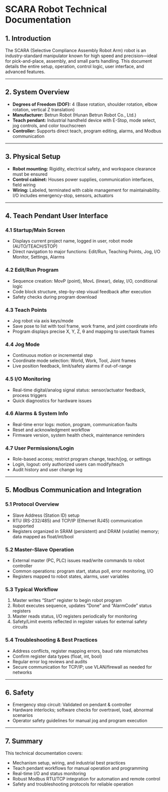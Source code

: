 # SCARA Robot Technical Documentation

## 1. Introduction

The SCARA (Selective Compliance Assembly Robot Arm) robot is an industry-standard manipulator known for high speed and precision—ideal for pick-and-place, assembly, and small parts handling. This document details the entire setup, operation, control logic, user interface, and advanced features.

---

## 2. System Overview

- **Degrees of Freedom (DOF):** 4 (Base rotation, shoulder rotation, elbow rotation, vertical Z translation)
- **Manufacturer:** Betrun Robot (Hunan Betrun Robot Co., Ltd.)
- **Teach pendant:** Industrial handheld device with E-Stop, mode select, jog controls, and color touchscreen
- **Controller:** Supports direct teach, program editing, alarms, and Modbus communication

---

## 3. Physical Setup

- **Robot mounting:** Rigidity, electrical safety, and workspace clearance must be ensured
- **Control cabinet:** Houses power supplies, communication interfaces, field wiring
- **Wiring:** Labeled, terminated with cable management for maintainability. I/O includes emergency-stop, sensors, actuators

---

## 4. Teach Pendant User Interface

### 4.1 Startup/Main Screen

- Displays current project name, logged in user, robot mode (AUTO/TEACH/STOP)
- Direct navigation to major functions: Edit/Run, Teaching Points, Jog, I/O Monitor, Settings, Alarms

### 4.2 Edit/Run Program

- Sequence creation: MovP (point), MovL (linear), delay, I/O, conditional logic
- Code block structure, step-by-step visual feedback after execution
- Safety checks during program download

### 4.3 Teach Points

- Jog robot via axis keys/mode
- Save pose to list with tool frame, work frame, and joint coordinate info
- Program displays precise X, Y, Z, θ and mapping to user/task frames

### 4.4 Jog Mode

- Continuous motion or incremental step
- Coordinate mode selection: World, Work, Tool, Joint frames
- Live position feedback, limit/safety alarms if out-of-range

### 4.5 I/O Monitoring

- Real-time digital/analog signal status: sensor/actuator feedback, process triggers
- Quick diagnostics for hardware issues

### 4.6 Alarms & System Info

- Real-time error logs: motion, program, communication faults
- Reset and acknowledgment workflow
- Firmware version, system health check, maintenance reminders

### 4.7 User Permissions/Login

- Role-based access; restrict program change, teach/jog, or settings
- Login, logout: only authorized users can modify/teach
- Audit history and user change log

---

## 5. Modbus Communication and Integration

### 5.1 Protocol Overview

- Slave Address (Station ID) setup
- RTU (RS-232/485) and TCP/IP (Ethernet RJ45) communication supported
- Registers organized in SRAM (persistent) and DRAM (volatile) memory; data mapped as float/int/bool

### 5.2 Master-Slave Operation

- External master (PC, PLC) issues read/write commands to robot controller
- Common operations: program start, status poll, error monitoring, I/O
- Registers mapped to robot states, alarms, user variables

### 5.3 Typical Workflow

1. Master writes “Start” register to begin robot program
2. Robot executes sequence, updates “Done” and “AlarmCode” status registers
3. Master reads status, I/O registers periodically for monitoring
4. Safety/Limit events reflected in register values for external safety circuits

### 5.4 Troubleshooting & Best Practices

- Address conflicts, register mapping errors, baud rate mismatches
- Confirm register data types (float, int, bool)
- Regular error log reviews and audits
- Secure communication for TCP/IP; use VLAN/firewall as needed for networks

---

## 6. Safety

- Emergency stop circuit: Validated on pendant & controller
- Hardware interlocks; software checks for overtravel, load, abnormal scenarios
- Operator safety guidelines for manual jog and program execution

---

## 7. Summary

This technical documentation covers:
- Mechanism setup, wiring, and industrial best practices
- Teach pendant workflows for manual operation and programming
- Real-time I/O and status monitoring
- Robust Modbus RTU/TCP integration for automation and remote control
- Safety and troubleshooting protocols for reliable operation









